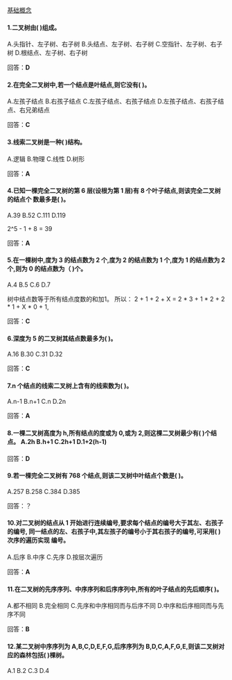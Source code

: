 [基础概念](../../数据结构/树.md)

#### 1.二叉树由( )组成。 
A.头指针、左子树、右子树 
B.头结点、左子树、右子树 
C.空指针、左子树、右子树 
D.根结点、左子树、右子树

回答：**D**

#### 2.在完全二叉树中,若一个结点是叶结点,则它没有( )。 
A.左孩子结点 
B.右孩子结点 
C.左孩子结点、右孩子结点 
D.左孩子结点、右孩子结点、右兄弟结点

回答：**C**

#### 3.线索二叉树是一种( )结构。 
A.逻辑  B.物理  C.线性  D.树形

回答：**A**

#### 4.已知一棵完全二叉树的第 6 层(设根为第 1 层)有 8 个叶子结点,则该完全二叉树的结点个 数最多是( )。 
A.39  B.52  C.111   D.119

2^5 - 1 + 8 = 39

回答：**A**

#### 5.在一棵树中,度为 3 的结点数为 2 个,度为 2 的结点数为 1 个,度为 1 的结点数为 2 个,则为 0 的结点数为（ )个。 
A.4   B.5   C.6   D.7

树中结点数等于所有结点度数的和加1。 所以：
2 + 1 + 2 + X = 2 * 3 + 1 * 2 + 2 * 1 + X * 0 + 1,

回答：**C**

#### 6.深度为 5 的二叉树其结点数最多为( )。 
A.16  B.30  C.31  D.32

回答：**C**

#### 7.n 个结点的线索二叉树上含有的线索数为( )。 
A.n-1   B.n+1   C.n   D.2n

回答：**A**

#### 8.一棵二叉树高度为 h,所有结点的度或为 0,或为 2,则这棵二叉树最少有( )个结点。 A.2h B.h+1 C.2h+1 D.1+2(h-1)

回答：**D**

#### 9.若一棵完全二叉树有 768 个结点,则该二叉树中叶结点个数是( )。 
A.257   B.258   C.384   D.385

回答：？

#### 10.对二叉树的结点从 1 开始进行连续编号,要求每个结点的编号大于其左、右孩子的编号, 同一结点的左、右孩子中,其左孩子的编号小于其右孩子的编号,可采用( )次序的遍历实现 编号。
A.后序  B.中序  C.先序  D.按层次遍历

回答：**A**

#### 11.在二叉树的先序序列、中序序列和后序序列中,所有的叶子结点的先后顺序( )。 
A.都不相同 
B.完全相同 
C.先序和中序相同而与后序不同 
D.中序和后序相同而与先序不同

回答：**B**

#### 12.某二叉树中序序列为 A,B,C,D,E,F,G,后序序列为 B,D,C,A,F,G,E,则该二叉树对应的森林包括( )棵树。 
A.1   B.2   C.3   D.4